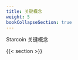 ```yaml
---
title: 关键概念
weight: 5
bookCollapseSection: true
---
```


Starcoin 关键概念

<!--more-->

{{< section >}}

